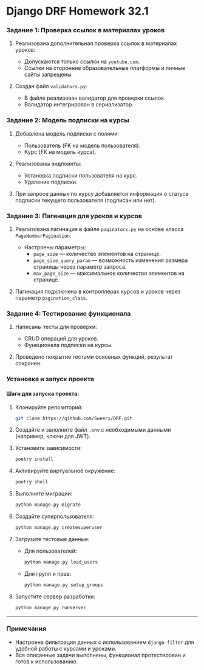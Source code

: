 # Django DRF Homework 32.1

### Задание 1: Проверка ссылок в материалах уроков

1. Реализована дополнительная проверка ссылок в материалах уроков:
   - Допускаются только ссылки на `youtube.com`.
   - Ссылки на сторонние образовательные платформы и личные сайты запрещены.

2. Создан файл `validators.py`:
   - В файле реализован валидатор для проверки ссылок.
   - Валидатор интегрирован в сериализатор.


### Задание 2: Модель подписки на курсы

1. Добавлена модель подписки с полями:
   - Пользователь (FK на модель пользователя).
   - Курс (FK на модель курса).

2. Реализованы эндпоинты:
   - Установка подписки пользователя на курс.
   - Удаление подписки.

3. При запросе данных по курсу добавляется информация о статусе подписки текущего пользователя (подписан или нет).


### Задание 3: Пагинация для уроков и курсов

1. Реализована пагинация в файле `paginators.py` на основе класса `PageNumberPagination`:
   - Настроены параметры:
     - `page_size` — количество элементов на странице.
     - `page_size_query_param` — возможность изменения размера страницы через параметр запроса.
     - `max_page_size` — максимальное количество элементов на странице.

2. Пагинация подключена в контроллерах курсов и уроков через параметр `pagination_class`.



### Задание 4: Тестирование функционала

1. Написаны тесты для проверки:
   - CRUD операций для уроков.
   - Функционала подписки на курсы.


2. Проведено покрытие тестами основных функций, результат сохранен.


### Установка и запуск проекта

#### Шаги для запуска проекта:

1. Клонируйте репозиторий:
   ```bash
   git clone https://github.com/Sweerx/DRF.git
   ```

2. Создайте и заполните файл `.env` с необходимыми данными (например, ключи для JWT).

3. Установите зависимости:
   ```bash
   poetry install
   ```

4. Активируйте виртуальное окружение:
   ```bash
   poetry shell
   ```

5. Выполните миграции:
   ```bash
   python manage.py migrate
   ```

6. Создайте суперпользователя:
   ```bash
   python manage.py createsuperuser
   ```

7. Загрузите тестовые данные:
   - Для пользователей:
     ```bash
     python manage.py load_users
     ```
   - Для групп и прав:
     ```bash
     python manage.py setup_groups
     ```

8. Запустите сервер разработки:
   ```bash
   python manage.py runserver
   ```

---

### Примечания

- Настроена фильтрация данных с использованием `django-filter` для удобной работы с курсами и уроками.
- Все описанные задачи выполнены, функционал протестирован и готов к использованию.

